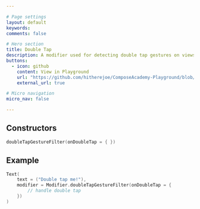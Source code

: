 ```yaml
---

# Page settings
layout: default
keywords:
comments: false

# Hero section
title: Double Tap
description: A modifier used for detecting double tap gestures on views
buttons:
  - icon: github
    content: View in Playground
    url: "https://github.com/hitherejoe/ComposeAcademy-Playground/blob/master/app/src/main/java/co/joebirch/composeplayground/core/gesture.kt"
    external_url: true

# Micro navigation
micro_nav: false

---
```


## Constructors

```kotlin
doubleTapGestureFilter(onDoubleTap = { })
```


## Example

```kotlin
Text(
    text = ("Double tap me!"),
    modifier = Modifier.doubleTapGestureFilter(onDoubleTap = {
        // handle double tap
    })
)
```
